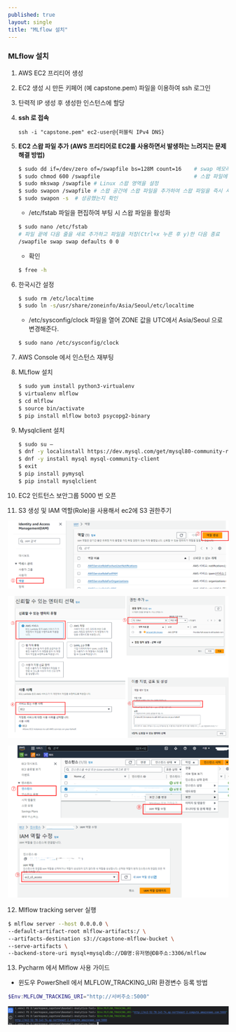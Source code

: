 ```yaml
--- 
published: true
layout: single
title: "MLflow 설치"
---
```


### MLflow 설치

1. AWS EC2 프리티어 생성
  
2. EC2 생성 시 만든 키페어 (예 capstone.pem) 파일을 이용하여 ssh 로그인
  
3. 탄력적 IP 생성 후 생성한 인스턴스에 할당
  
4. **ssh 로 접속**
  
    ```
    ssh -i "capstone.pem" ec2-user@{퍼블릭 IPv4 DNS}
    ```
  
5. **EC2 스왑 파일 추가 (AWS 프리티어로 EC2를 사용하면서 발생하는 느려지는 문제 해결 방법)**
    ```bash
    $ sudo dd if=/dev/zero of=/swapfile bs=128M count=16    # swap 메모리를 할당
    $ sudo chmod 600 /swapfile                              # 스왑 파일에 대한 읽기 및 쓰기 권한 업데이트
    $ sudo mkswap /swapfile # Linux 스왑 영역을 설정
    $ sudo swapon /swapfile # 스왑 공간에 스왑 파일을 추가하여 스왑 파일을 즉시 사용할 수 있도록 만듦
    $ sudo swapon -s  # 성공했는지 확인
    ```
    
   - /etc/fstab 파일을 편집하여 부팅 시 스왑 파일을 활성화
    
    ```bash
    $ sudo nano /etc/fstab
    # 파일 끝에 다음 줄을 새로 추가하고 파일을 저장(Ctrl+x 누른 후 y)한 다음 종료
    /swapfile swap swap defaults 0 0
    ```
    
     - 확인
    
    ```bash
    $ free -h
    ```

7. 한국시간 설정

    ```bash
    $ sudo rm /etc/localtime
    $ sudo ln -s/usr/share/zoneinfo/Asia/Seoul/etc/localtime
    ```

      - /etc/sysconfig/clock 파일을 열어 ZONE 값을 UTC에서 Asia/Seoul 으로 변경해준다.
  

    ```bash
    $ sudo nano /etc/sysconfig/clock
    ```

8. AWS Console 에서 인스턴스 재부팅

9. MLflow  설치
    ```bash
    $ sudo yum install python3-virtualenv
    $ virtualenv mlflow
    $ cd mlflow
    $ source bin/activate
    $ pip install mlflow boto3 psycopg2-binary
    ```

10. Mysqlclient 설치 
    ```bash
    $ sudo su –
    $ dnf -y localinstall https://dev.mysql.com/get/mysql80-community-release-el9-4.noarch.rpm
    $ dnf -y install mysql mysql-community-client
    $ exit 
    $ pip install pymysql
    $ pip install mysqlclient
    ```

11. EC2 인트턴스 보안그룹 5000 번 오픈

12. S3 생성 및 IAM 역할(Role)을 사용해서 ec2에 S3 권한주기

![S3역할 생성](../images/image-1.png)

![S3 권한 추가](../images/image-2.png)

![S3 권한 할당](../images/image-3.png)


12. Mlflow tracking server 실행

```bash
$ mlflow server --host 0.0.0.0 \ 
--default-artifact-root mlflow-artifacts:/ \
--artifacts-destination s3://capstone-mlflow-bucket \
--serve-artifacts \
--backend-store-uri mysql+mysqldb://DB명:유저명@DB주소:3306/mlflow 

```


13. Pycharm 에서 Mlflow 사용 가이드
- 윈도우 PowerShell 에서 MLFLOW_TRACKING_URI 환경변수 등록 방법
```powershell
$Env:MLFLOW_TRACKING_URI="http://서버주소:5000"
```
![윈도우에서 MLFLOW_TRACKING_URI 환경변수 등록](../images/image-4.png)

